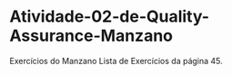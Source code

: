 # Atividade-02-de-Quality-Assurance-Manzano
Exercícios do Manzano Lista de Exercícios da página 45.
